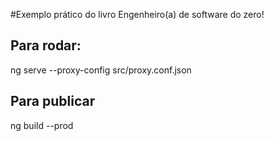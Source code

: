 #Exemplo prático do livro Engenheiro(a) de software do zero!

## Para rodar:

ng serve --proxy-config src/proxy.conf.json

## Para publicar

ng build --prod
